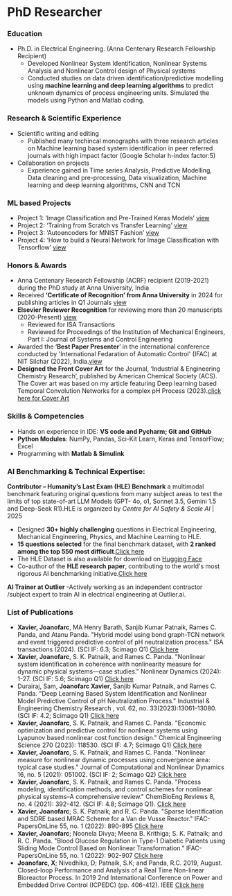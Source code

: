 # PhD Researcher

### Education
- Ph.D. in Electrical Engineering. (Anna Centenary Research Fellowship Recipient)
  - Developed Nonlinear System Identification, Nonlinear Systems Analysis and Nonlinear Control design of Physical systems 
  - Conducted studies on data driven identification/predictive modelling using **machine learning and deep learning algorithms** to predict unknown dynamics of process 
    engineering units. Simulated the models using Python and Matlab coding.

### Research & Scientific Experience
- Scientific writing and editing
   - Published many techincal monographs with three research articles on Machine learning based system identification in peer referred journals with high impact factor (Google Scholar h-index factor:5)
- Collaboration on projects
  -  Experience gained in Time series Analysis, Predictive Modelling, Data cleaning and pre-processing, Data visualization, Machine learning and deep learning algorithms, CNN and TCN

### ML based Projects

- Project 1: ‘Image Classification and Pre-Trained Keras Models’ [view](https://cloudxlab.com/certificate/G5N7AD/)
- Project 2: ‘Training from Scratch vs Transfer Learning’ [view](https://cloudxlab.com/certificate/TRS319/)
- Project 3: ‘Autoencoders for MNIST Fashion’ [view](https://cloudxlab.com/certificate/JNJ7SA/)
- Project 4: ‘How to build a Neural Network for Image Classification with Tensorflow’ [view](https://cloudxlab.com/certificate/G5N7AD/)

    
### Honors & Awards
- Anna Centenary Research Fellowship (ACRF) recipient (2019-2021) during the PhD study at Anna University, India
- Received **‘Certificate of Recognition’ from Anna University** in 2024 for publishing articles in Q1 Journals [view](https://drive.google.com/drive/folders/0Bw7TrMeBmo3Va0JKb3ByV194SE0?dmr=1&ec=wgc-drive-hero-goto&resourcekey=0-2vWBq8QayINXQAv5Crg-aQ)
- **Elsevier Reviewer Recognition** for reviewing more than 20 manuscripts (2020-Present) [view](https://elsevier-reviewer-recognition-joan.tiiny.site)
  - Reviewed for ISA Transactions
  - Reviewed for Proceedings of the Institution of Mechanical Engineers, Part I: Journal of Systems and Control Engineering
- Awarded the ‘**Best Paper Presenter**’ in the international conference conducted by 'International Fedaration of Automatic Control' (IFAC) at NIT Silchar (2022), India.[view](https://drive.google.com/drive/folders/0Bw7TrMeBmo3Va0JKb3ByV194SE0?dmr=1&ec=wgc-drive-hero-goto&resourcekey=0-2vWBq8QayINXQAv5Crg-aQ)
- **Designed the Front Cover Art** for the Journal, ‘Industrial & Engineering Chemistry Research’, published by American Chemical Society (ACS). The Cover art was based on my  article featuring Deep learning based Temporal Convolution Networks for a complex pH Process (2023).[click here for Cover Art](https://pubs.acs.org/toc/iecred/62/33)
  
### Skills & Competencies
- Hands on experience in IDE: **VS code and Pycharm; Git and GitHub**
- **Python Modules**: NumPy, Pandas, Sci-Kit Learn, Keras and TensorFlow; Excel
- Programming with **Matlab & Simulink**
  
###  AI Benchmarking & Technical Expertise:

**Contributor – Humanity’s Last Exam (HLE) Benchmark**  a multimodal benchmark featuring original questions from many subject areas to test the limits of top state-of-art LLM Models (GPT- 4o, o1, Sonnet 3.5, Gemini 1.5 and Deep-Seek R1).HLE is organized by *Centre for AI Safety & Scale AI* | 2025  
- Designed **30+ highly challenging** questions in Electrical Engineering, Mechanical Engineering, Physics, and Machine Learning to HLE.  
- **15 questions selected** for the final benchmark dataset, with **2 ranked among the top 550 most difficult**.[Click here](https://agi.safe.ai/contributors)
- The HLE Dataset is also available for download on [Hugging Face](https://huggingface.co/datasets/cais/hle)
- Co-author of the **HLE research paper**, contributing to the world's most rigorous AI benchmarking initiative.[Click here](https://arxiv.org/abs/2501.14249)
  
**AI Trainer at Outlier**
  -Actively working as an independent contractor /subject expert to train AI in electrical engineering at Outlier.ai.

### List of Publications
-	**Xavier, Joanofarc**, MA Henry Barath, Sanjib Kumar Patnaik, Rames C. Panda, and Atanu Panda. "Hybrid model using bond graph-TCN network and event triggered predictive 
  control of pH neutralization process." ISA transactions (2024). (SCI IF: 6.3; Scimago Q1) [Click here](https://www.sciencedirect.com/science/article/pii/S0019057824005366?via%3Dihub)
-	**Xavier, Joanofarc**, S. K. Patnaik, and Rames C. Panda. "Nonlinear system identification in coherence with nonlinearity measure for dynamic physical systems—case studies." Nonlinear Dynamics (2024): 1-27. (SCI IF: 5.6; Scimago Q1) [Click here](https://link.springer.com/article/10.1007/s11071-023-09258-0)
-	Durairaj, Sam, **Joanofarc Xavier**, Sanjib Kumar Patnaik, and Rames C. Panda. "Deep Learning Based System Identification and Nonlinear Model Predictive Control of pH 
  Neutralization Process." Industrial & Engineering Chemistry Research , vol. 62, no. 33(2023):13061-13080. (SCI IF: 4.2; Scimago Q1) [Click here](https://pubs.acs.org/doi/10.1021/acs.iecr.3c01212)       
-  **Xavier, Joanofarc**, S. K. Patnaik, and Rames C. Panda. "Economic optimization and predictive control for nonlinear systems using Lyapunov based nonlinear cost function 
   design." Chemical Engineering Science 270 (2023): 118530. (SCI IF: 4.7; Scimago Q1) [Click here](https://www.sciencedirect.com/science/article/abs/pii/S0009250923000866?via%3Dihub)
-  **Xavier, Joanofarc**, S. K. Patnaik, and Rames C. Panda. "Nonlinear measure for nonlinear dynamic processes using convergence area: typical case studies." Journal of 
   Computational and Nonlinear Dynamics 16, no. 5 (2021): 051002. (SCI IF: 2; Scimago Q2) [Click here](https://asmedigitalcollection.asme.org/computationalnonlinear/article-abstract/16/5/051002/1104435/Nonlinear-Measure-for-Nonlinear-Dynamic-Processes?redirectedFrom=fulltext)
-  **Xavier, Joanofarc**, S. K. Patnaik, and Rames C. Panda. "Process modeling, identification methods, and control schemes for nonlinear physical systems–A comprehensive 
   review." ChemBioEng Reviews 8, no. 4 (2021): 392-412. (SCI IF: 4.8; Scimago Q1). [Click here](https://onlinelibrary.wiley.com/doi/10.1002/cben.202000017)
-  **Xavier, Joanofarc**; S. K. Patnaik; and R. C. Panda. "Sparse Identification and SDRE based MRAC Scheme for a Van de Vusse Reactor." IFAC-PapersOnLine 55, no. 1 (2022): 
   890-895 [Click here](https://www.sciencedirect.com/science/article/pii/S240589632200146X?via%3Dihub)
-  **Xavier, Joanofarc**; Noonela Divya; Meena B. Krithiga; S. K. Patnaik; and R. C. Panda. "Blood Glucose Regulation in Type-1 Diabetic Patients using Sliding Mode Control 
   Based on Nonlinear Transformation." IFAC-PapersOnLine 55, no. 1 (2022): 902-907 [Click here](https://www.sciencedirect.com/science/article/pii/S2405896322001483?via%3Dihub)
-  **Joanofarc, X**; Nivedhika, D; Patnaik, S.K; and Panda, R.C. 2019, August. Closed-loop Performance and Analysis of a Real Time Non-linear Bioreactor Process. In 2019 2nd 
   International Conference on Power and Embedded Drive Control (ICPEDC) (pp. 406-412). IEEE [Click here](https://ieeexplore.ieee.org/abstract/document/9036666)


